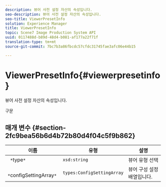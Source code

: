 ```yaml
---
description: 뷰어 사전 설정 자산의 속성입니다.
seo-description: 뷰어 사전 설정 자산의 속성입니다.
seo-title: ViewerPresetInfo
solution: Experience Manager
title: ViewerPresetInfo
topic: Scene7 Image Production System API
uuid: 0117488d-b89d-48d4-b081-af177a22f71f
translation-type: tm+mt
source-git-commit: 7bc7b3a86fbcdc57cfdc31745fae3afc06e44b15

---
```



# ViewerPresetInfo{#viewerpresetinfo}

뷰어 사전 설정 자산의 속성입니다.

구문

## 매개 변수 {#section-2fc9bea56b6d4b72b80d4f04c5f9b862}

| 이름 | 유형 | 설명 |
|---|---|---|
| ` *`type`*` | `xsd:string` | 뷰어 유형 선택 |
| ` *`configSettingArray`*` | `types:ConfigSettingArray` | 뷰어 구성 설정 배열입니다. |

